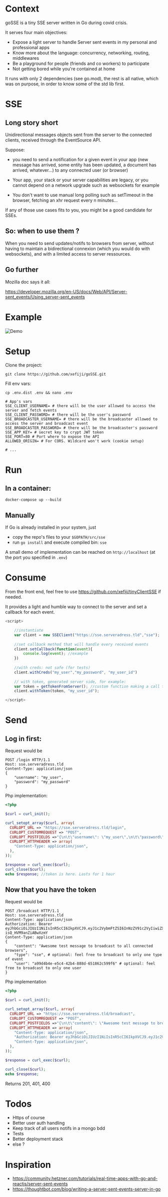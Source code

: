 # Context

goSSE is a tiny SSE server written in Go during covid crisis.

It serves four main objectives:

- Expose a light server to handle Server sent events in my personal and professional apps
- Know more about the language: concurrency, networking, routing, middlewares
- Be a playground for people (friends and co workers) to participate
- Not getting bored while you're contained at home

It runs with only 2 dependencies (see go.mod), the rest is all native, which was on purpose, in order to know some of the std lib first.

# SSE

## Long story short

Unidirectional messages objects sent from the server to the connected clients, received through the EventSource API.

Suppose: 

- you need to send a notification for a given event in your app (new message has arrived, some entity has been updated, a document has arrived, whatever...) to any connected user (or browser)

- Your app, your stack or your server capabilities are legacy, or you cannot depend on a network upgrade such as websockets for example

- You don't want to use manual long polling such as setTimeout in the browser, fetching an xhr request every n minutes...


If any of those use cases fits to you, you might be a good candidate for SSEs.

## So: when to use them ?

When you need to send updates/notifs to browsers from server, without having to maintain a bidirectional connexion (which you would do with websockets), and with a limited access to server ressources.

## Go further

Mozilla doc says it all: 

https://developer.mozilla.org/en-US/docs/Web/API/Server-sent_events/Using_server-sent_events

# Example

![Demo](/sse_demo.gif)

# Setup

Clone the project:

`git clone https://github.com/xefiji/goSSE.git`

Fill env vars:

`cp .env.dist .env && nano .env`

```
# App's vars
SSE_CLIENT_USERNAME= # there will be the user allowed to access the server and fetch events
SSE_CLIENT_PASSWORD= # there will be the user's password
SSE_BROADCASTER_USERNAME= # there will be the broadcaster allowed to access the server and broadcast event
SSE_BROADCASTER_PASSWORD= # there will be the broadcaster's password
SSE_APP_KEY= # secret key to crypt JWT token
SSE_PORT=80 # Port where to expose the API
ALLOWED_ORIGIN= # For CORS. Wildcard won't work (cookie setup)

# ...
```

# Run

## In a container:

`docker-compose up --build`

## Manually

If Go is already installed in your system, just 
- copy the repo's files to your `$GOPATH/src/sse` 
- run `go install` and execute compiled bin: `sse`

A small demo of implementation can be reached on `http://localhost` (at the port you specified in `.env`)

# Consume

From the front end, feel free to use https://github.com/xefiji/tinyClientSSE if needed. 

It provides a light and humble way to connect to the server and set a callback for each event.


```js
<script>

    //instantiate
    var client = new SSEClient("https://sse.serveradress.tld","sse");
    
    //set callback method that will handle every received events
    client.setCallback(function(event){
        console.log(event); //example
    })
    
    //with creds: not safe (for tests)
    client.withCreds("my_user","my_password", "my_user_id")
    
    // with token, generated server side, for example:
    var token = getTokenFromServer(); //custom function making a call to your own backend
    client.withToken(token, "my_user_id");

</script>
```

# Send

## Log in first:


Request would be
```
POST /login HTTP/1.1
Host: sse.serveradress.tld
Content-Type: application/json
{
	"username": "my_user",
	"password": "my_password"
}
```

Php implementation:

```php
<?php

$curl = curl_init();

curl_setopt_array($curl, array(
  CURLOPT_URL => "https://sse.serveradress.tld/login",
  CURLOPT_CUSTOMREQUEST => "POST",
  CURLOPT_POSTFIELDS =>"{\n\t\"username\": \"my_user\",\n\t\"password\": \"my_password",
  CURLOPT_HTTPHEADER => array(
    "Content-Type: application/json",    
  ),
));

$response = curl_exec($curl);
curl_close($curl);
echo $response; //token is here. Lasts for 1 hour
```

## Now that you have the token

Request would be

```
POST /broadcast HTTP/1.1
Host: sse.serveradress.tld
Content-Type: application/json
Authorization: Bearer eyJhbGciOiJIUzI1NiIsInR5cCI6IkpXVCJ9.eyJ1c2VybmFtZSI6InNzZV91c2VyIiwiZXhwIjoxNTg2MjcwNjUxfQ.1rJWDePXHjSPMsFOgjTolrr-isQ_HVM9anZiABwXzmY
Content-Type: application/json
{
	"content": "Awesome test message to broadcast to all connected browsers",
	"type": "sse", # optional: feel free to broadcast to only one type of event
	"user": "a99d4b4e-e5c4-42b4-888d-651862c599f6" # optional: feel free to broadcast to only one user
}
```

Php implementation

```php
<?php

$curl = curl_init();

curl_setopt_array($curl, array(
  CURLOPT_URL => "https://sse.serveradress.tld/broadcast",
  CURLOPT_CUSTOMREQUEST => "POST",
  CURLOPT_POSTFIELDS =>"{\n\t\"content\": \"Awesome test message to broadcast to all connected browsers\",\n\t\"type\": \"sse\",\n\t\"user\": \"a99d4b4e-e5c4-42b4-888d-651862c599f6\"\n}",
  CURLOPT_HTTPHEADER => array(
    "Content-Type: application/json",
    "Authorization: Bearer eyJhbGciOiJIUzI1NiIsInR5cCI6IkpXVCJ9.eyJ1c2VybmFtZSI6InNzZV91c2VyIiwiZXhwIjoxNTg2MjcwNjUxfQ.1rJWDePXHjSPMsFOgjTolrr-isQ_HVM9anZiABwXzmY",
    "Content-Type: application/json",
  ),
));

$response = curl_exec($curl);

curl_close($curl);
echo $response;
```

Returns 201, 401, 400

# Todos

- Https of course
- Better user auth handling
- Keep track of all users notifs in a mongo bdd
- Tests
- Better deployment stack
- else ?

# Inspiration

- https://community.hetzner.com/tutorials/real-time-apps-with-go-and-reactjs/server-sent-events
- https://thoughtbot.com/blog/writing-a-server-sent-events-server-in-go
